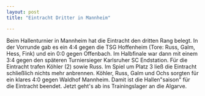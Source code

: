```yaml
---
layout: post
title: "Eintracht Dritter in Mannheim"

---
```


Beim Hallenturnier in Mannheim hat die Eintracht den dritten Rang belegt. In der Vorrunde gab es ein 4:4 gegen die TSG Hoffenheim (Tore: Russ, Galm, Hess, Fink) und ein 0:0 gegen Offenbach. Im Halbfinale war dann mit einem 3:4 gegen den späteren Turniersieger Karlsruher SC Endstation. Für die Eintracht trafen Köhler (2) sowie Russ. Im Spiel um Platz 3 ließ die Eintracht schließlich nichts mehr anbrennen. Köhler, Russ, Galm und Ochs sorgten für ein klares 4:0 gegen Waldhof Mannheim. Damit ist die Hallen"saison" für die Eintracht beendet. Jetzt geht's ab ins Trainingslager an die Algarve.


